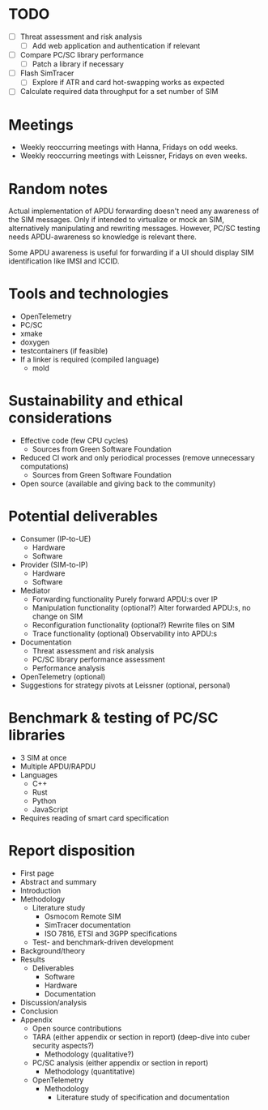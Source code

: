 # TODO
- [ ] Threat assessment and risk analysis
  - [ ] Add web application and authentication if relevant
- [ ] Compare PC/SC library performance
  - [ ] Patch a library if necessary
- [ ] Flash SimTracer
  - [ ] Explore if ATR and card hot-swapping works as expected
- [ ] Calculate required data throughput for a set number of SIM

# Meetings
- Weekly reoccurring meetings with Hanna, Fridays on odd weeks.
- Weekly reoccurring meetings with Leissner, Fridays on even weeks.

# Random notes
Actual implementation of APDU forwarding doesn't need any
awareness of the SIM messages. Only if intended to virtualize or
mock an SIM, alternatively manipulating and rewriting messages.
However, PC/SC testing needs APDU-awareness so knowledge is
relevant there.

Some APDU awareness is useful for forwarding if a UI should
display SIM identification like IMSI and ICCID.

# Tools and technologies
- OpenTelemetry
- PC/SC
- xmake
- doxygen
- testcontainers (if feasible)
- If a linker is required (compiled language)
  - mold

# Sustainability and ethical considerations
- Effective code (few CPU cycles)
  - Sources from Green Software Foundation
- Reduced CI work and only periodical processes (remove unnecessary computations)
  - Sources from Green Software Foundation
- Open source (available and giving back to the community)

# Potential deliverables
- Consumer (IP-to-UE)
  - Hardware
  - Software
- Provider (SIM-to-IP)
  - Hardware
  - Software
- Mediator
  - Forwarding functionality
    Purely forward APDU:s over IP
  - Manipulation functionality (optional?)
    Alter forwarded APDU:s, no change on SIM
  - Reconfiguration functionality (optional?)
    Rewrite files on SIM
  - Trace functionality (optional)
    Observability into APDU:s
- Documentation
  - Threat assessment and risk analysis
  - PC/SC library performance assessment
  - Performance analysis
- OpenTelemetry (optional)
- Suggestions for strategy pivots at Leissner (optional, personal)

# Benchmark & testing of PC/SC libraries
- 3 SIM at once
- Multiple APDU/RAPDU
- Languages
  - C++
  - Rust
  - Python
  - JavaScript
- Requires reading of smart card specification

# Report disposition
- First page
- Abstract and summary
- Introduction
- Methodology
  - Literature study
    - Osmocom Remote SIM
    - SimTracer documentation
    - ISO 7816, ETSI and 3GPP specifications
  - Test- and benchmark-driven development
- Background/theory
- Results
  - Deliverables
    - Software
    - Hardware
    - Documentation
- Discussion/analysis
- Conclusion
- Appendix
  - Open source contributions
  - TARA (either appendix or section in report) (deep-dive into cuber security aspects?)
    - Methodology (qualitative?)
  - PC/SC analysis (either appendix or section in report)
    - Methodology (quantitative)
  - OpenTelemetry
    - Methodology
      - Literature study of specification and documentation
